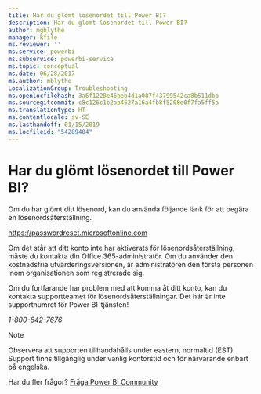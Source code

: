 ```yaml
---
title: Har du glömt lösenordet till Power BI?
description: Har du glömt lösenordet till Power BI?
author: mgblythe
manager: kfile
ms.reviewer: ''
ms.service: powerbi
ms.subservice: powerbi-service
ms.topic: conceptual
ms.date: 06/28/2017
ms.author: mblythe
LocalizationGroup: Troubleshooting
ms.openlocfilehash: 3a6f1228e46beb4d1a087f43799542ca8b511dbb
ms.sourcegitcommit: c8c126c1b2ab4527a16a4fb8f5208e0f7fa5ff5a
ms.translationtype: HT
ms.contentlocale: sv-SE
ms.lasthandoff: 01/15/2019
ms.locfileid: "54289404"
---
```

# <a name="forgot-your-password-for-power-bi"></a>Har du glömt lösenordet till Power BI?
Om du har glömt ditt lösenord, kan du använda följande länk för att begära en lösenordsåterställning.

<https://passwordreset.microsoftonline.com>

Om det står att ditt konto inte har aktiverats för lösenordsåterställning, måste du kontakta din Office 365-administratör. Om du använder den kostnadsfria utvärderingsversionen, är administratören den första personen inom organisationen som registrerade sig.

Om du fortfarande har problem med att komma åt ditt konto, kan du kontakta supportteamet för lösenordsåterställningar. Det här är inte supportnumret för Power BI-tjänsten!

*1-800-642-7676*

> [!NOTE]
> Observera att supporten tillhandahålls under eastern, normaltid (EST). Support finns tillgänglig under vanlig kontorstid och för närvarande enbart på engelska.
> 
> 

Har du fler frågor? [Fråga Power BI Community](http://community.powerbi.com/)

